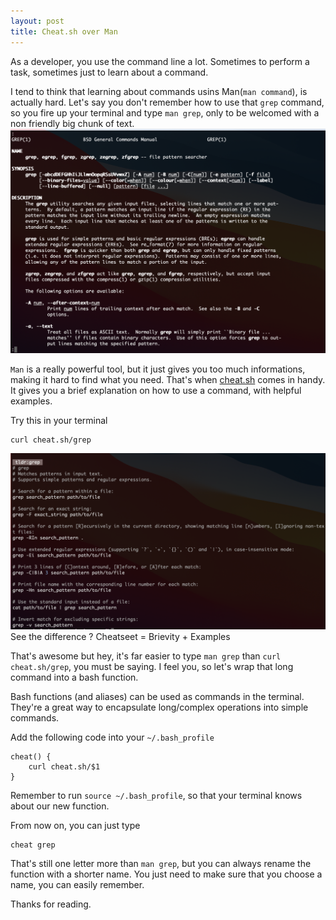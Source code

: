 ```yaml
---
layout: post
title: Cheat.sh over Man
---
```

As a developer, you use the command line a lot. Sometimes to perform a task, sometimes just to learn about a command.

I tend to think that learning about commands usins Man(`man command`), is actually hard.
Let's say you don't remember how to use that `grep` command, so you fire up your terminal and type `man grep`, only to be welcomed with a non friendly big chunk of text.
![man-grep-result](/public/img/man-grep.png)

`Man` is a really powerful tool, but it just gives you too much informations, making it hard to find what you need.
That's when [cheat.sh](https://cheat.sh) comes in handy. It gives you a brief explanation on how to use a command, with helpful examples.

Try this in your terminal
```shell
curl cheat.sh/grep
```
![man-grep-result](/public/img/cheat-grep.png)
See the difference ? Cheatseet = Brievity + Examples

That's awesome but hey, it's far easier to type `man grep` than `curl cheat.sh/grep`, you must be saying. I feel you, so let's wrap that long command into a bash function.

Bash functions (and aliases) can be used as commands in the terminal. They're a great way to encapsulate long/complex operations into simple commands.

Add the following code into your `~/.bash_profile`
```shell
cheat() {
    curl cheat.sh/$1
}
```
Remember to run `source ~/.bash_profile`, so that your terminal knows about our new function.

From now on, you can just type
```shell
cheat grep
```
That's still one letter more than `man grep`, but you can always rename the function with a shorter name. You just need to make sure that you choose a name, you can easily remember.

Thanks for reading.